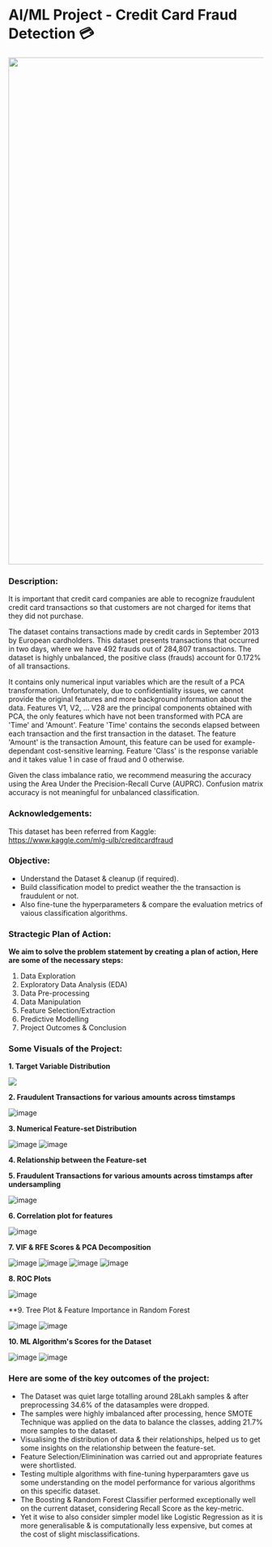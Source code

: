 # AI/ML Project - Credit Card Fraud Detection 💳

<p align="center"><img src="https://user-images.githubusercontent.com/54996245/147120008-9ef5f88f-6b99-42ec-84e1-cca391ec5aa8.jpg" style="width: 1000px;"/></p>

### Description:

It is important that credit card companies are able to recognize fraudulent credit card transactions so that customers are not charged for items that they did not purchase.

The dataset contains transactions made by credit cards in September 2013 by European cardholders.
This dataset presents transactions that occurred in two days, where we have 492 frauds out of 284,807 transactions. The dataset is highly unbalanced, the positive class (frauds) account for 0.172% of all transactions.

It contains only numerical input variables which are the result of a PCA transformation. Unfortunately, due to confidentiality issues, we cannot provide the original features and more background information about the data. Features V1, V2, … V28 are the principal components obtained with PCA, the only features which have not been transformed with PCA are 'Time' and 'Amount'. Feature 'Time' contains the seconds elapsed between each transaction and the first transaction in the dataset. The feature 'Amount' is the transaction Amount, this feature can be used for example-dependant cost-sensitive learning. Feature 'Class' is the response variable and it takes value 1 in case of fraud and 0 otherwise.

Given the class imbalance ratio, we recommend measuring the accuracy using the Area Under the Precision-Recall Curve (AUPRC). Confusion matrix accuracy is not meaningful for unbalanced classification.

### Acknowledgements:
This dataset has been referred from Kaggle: \
https://www.kaggle.com/mlg-ulb/creditcardfraud

### Objective:
- Understand the Dataset & cleanup (if required).
- Build classification model to predict weather the the transaction is fraudulent or not.
- Also fine-tune the hyperparameters & compare the evaluation metrics of vaious classification algorithms.

### Stractegic Plan of Action:
**We aim to solve the problem statement by creating a plan of action, Here are some of the necessary steps:**
1. Data Exploration
2. Exploratory Data Analysis (EDA)
3. Data Pre-processing
4. Data Manipulation
5. Feature Selection/Extraction
6. Predictive Modelling
7. Project Outcomes & Conclusion

### Some Visuals of the Project:

**1. Target Variable Distribution**
  
<p align="left"><img src="https://user-images.githubusercontent.com/54996245/147120205-c9ff7616-cabf-43a8-846f-f07e8213ac52.png" /></p>

<!--**2. Categorical Feature-set Distribution**-->
**2. Fraudulent Transactions for various amounts across timstamps**

![image](https://user-images.githubusercontent.com/54996245/147120339-12cd6961-6f16-4664-b03b-164d7b75310d.png)

**3. Numerical Feature-set Distribution**

![image](https://user-images.githubusercontent.com/54996245/147120356-504e0242-7f82-4a87-bfe4-ba54d42d5ac0.png)
![image](https://user-images.githubusercontent.com/54996245/147120372-b30cbae3-97f8-42e8-bbc2-6cb0022370d3.png)

**4. Relationship between the Feature-set**

<!--**5. Data Retention after preforming preprocessing step**-->
**5. Fraudulent Transactions for various amounts across timstamps after undersampling**

![image](https://user-images.githubusercontent.com/54996245/147134712-98417e51-e505-4993-b514-332caad3d99b.png)

**6. Correlation plot for features**

![image](https://user-images.githubusercontent.com/54996245/147120437-017c2e86-03c8-4def-b599-b9c3f680638f.png)

**7. VIF & RFE Scores & PCA Decomposition**
  
![image](https://user-images.githubusercontent.com/54996245/147134645-f5c1ef79-83e3-4296-be0e-a0580c19eb9e.png)
![image](https://user-images.githubusercontent.com/54996245/147134582-40e8444a-c55b-4837-b2bc-2474da4fc46c.png)
![image](https://user-images.githubusercontent.com/54996245/147134612-19fb77f3-54a8-4bf7-8c5b-0cc4fe9eb117.png)
![image](https://user-images.githubusercontent.com/54996245/147134568-bdbf39cd-51b9-44c3-9a9f-3d18fc22ad99.png)

**8. ROC Plots**

![image](https://user-images.githubusercontent.com/54996245/147134546-005f3054-7cfd-4cbe-a5fc-6a9d17450f63.png)

**9. Tree Plot & Feature Importance in Random Forest
  
![image](https://user-images.githubusercontent.com/54996245/147134525-803f3ba3-e653-4820-b868-c9f07574b9a7.png)
![image](https://user-images.githubusercontent.com/54996245/147134515-6c232d18-c2b6-4795-b853-7a9adba17838.png)


**10. ML Algorithm's Scores for the Dataset**
  
![image](https://user-images.githubusercontent.com/54996245/147134486-c34dd9af-55f7-4e5a-9277-2fa5758006cf.png)
![image](https://user-images.githubusercontent.com/54996245/147134475-c9722e6f-5525-4c24-8248-d393b6740c73.png)

  
### Here are some of the key outcomes of the project:
- The Dataset was quiet large totalling around 28Lakh samples & after preprocessing 34.6% of the datasamples were dropped. 
- The samples were highly imbalanced after processing, hence SMOTE Technique was applied on the data to  balance the classes, adding 21.7% more samples to the dataset.
- Visualising the distribution of data & their relationships, helped us to get some insights on the relationship between the feature-set.
- Feature Selection/Eliminination was carried out and appropriate features were shortlisted.
- Testing multiple algorithms with fine-tuning hyperparamters gave us some understanding on the model performance for various algorithms on this specific dataset.
- The Boosting & Random Forest Classifier performed exceptionally well on the current dataset, considering Recall Score as the key-metric.
- Yet it wise to also consider simpler model like Logistic Regression as it is more generalisable & is computationally less expensive, but comes at the cost of slight misclassifications.

